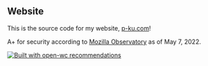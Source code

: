 ## Website

This is the source code for my website, [p-ku.com](https://p-ku.com)!

A+ for security according to [Mozilla Observatory](https://observatory.mozilla.org/analyze/p-ku.com) as of May 7, 2022.

[![Built with open-wc recommendations](https://img.shields.io/badge/built%20with-open--wc-blue.svg)](https://github.com/open-wc)
